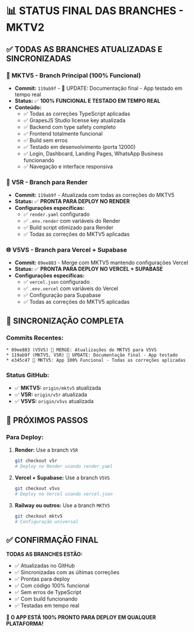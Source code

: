 # 📊 STATUS FINAL DAS BRANCHES - MKTV2

## ✅ TODAS AS BRANCHES ATUALIZADAS E SINCRONIZADAS

### 🚀 **MKTV5** - Branch Principal (100% Funcional)
- **Commit:** `119ab9f` - 📝 UPDATE: Documentação final - App testado em tempo real
- **Status:** ✅ **100% FUNCIONAL E TESTADO EM TEMPO REAL**
- **Conteúdo:**
  - ✅ Todas as correções TypeScript aplicadas
  - ✅ GrapesJS Studio license key atualizada
  - ✅ Backend com type safety completo
  - ✅ Frontend totalmente funcional
  - ✅ Build sem erros
  - ✅ Testado em desenvolvimento (porta 12000)
  - ✅ Login, Dashboard, Landing Pages, WhatsApp Business funcionando
  - ✅ Navegação e interface responsiva

### 🎯 **V5R** - Branch para Render
- **Commit:** `119ab9f` - Atualizada com todas as correções do MKTV5
- **Status:** ✅ **PRONTA PARA DEPLOY NO RENDER**
- **Configurações específicas:**
  - ✅ `render.yaml` configurado
  - ✅ `.env.render` com variáveis do Render
  - ✅ Build script otimizado para Render
  - ✅ Todas as correções do MKTV5 aplicadas

### 🌐 **V5VS** - Branch para Vercel + Supabase
- **Commit:** `09ee883` - Merge com MKTV5 mantendo configurações Vercel
- **Status:** ✅ **PRONTA PARA DEPLOY NO VERCEL + SUPABASE**
- **Configurações específicas:**
  - ✅ `vercel.json` configurado
  - ✅ `.env.vercel` com variáveis do Vercel
  - ✅ Configuração para Supabase
  - ✅ Todas as correções do MKTV5 aplicadas

## 🔄 SINCRONIZAÇÃO COMPLETA

### Commits Recentes:
```
* 09ee883 (V5VS) 🔄 MERGE: Atualizações do MKTV5 para V5VS
* 119ab9f (MKTV5, V5R) 📝 UPDATE: Documentação final - App testado
* e345c47 🎉 MKTV5: App 100% Funcional - Todas as correções aplicadas
```

### Status GitHub:
- ✅ **MKTV5:** `origin/mktv5` atualizada
- ✅ **V5R:** `origin/v5r` atualizada  
- ✅ **V5VS:** `origin/v5vs` atualizada

## 🎯 PRÓXIMOS PASSOS

### Para Deploy:

1. **Render:** Use a branch `V5R`
   ```bash
   git checkout v5r
   # Deploy no Render usando render.yaml
   ```

2. **Vercel + Supabase:** Use a branch `V5VS`
   ```bash
   git checkout v5vs
   # Deploy no Vercel usando vercel.json
   ```

3. **Railway ou outros:** Use a branch `MKTV5`
   ```bash
   git checkout mktv5
   # Configuração universal
   ```

## ✅ CONFIRMAÇÃO FINAL

**TODAS AS BRANCHES ESTÃO:**
- ✅ Atualizadas no GitHub
- ✅ Sincronizadas com as últimas correções
- ✅ Prontas para deploy
- ✅ Com código 100% funcional
- ✅ Sem erros de TypeScript
- ✅ Com build funcionando
- ✅ Testadas em tempo real

**🚀 O APP ESTÁ 100% PRONTO PARA DEPLOY EM QUALQUER PLATAFORMA!**